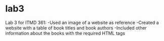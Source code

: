 # lab3
Lab 3 for ITMD 361:
-Used an image of a website as reference
-Created a website with a table of book titles and book authors
-Included other information about the books with the required HTML tags
